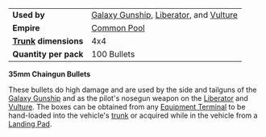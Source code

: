 |                                                 |                                                                                                                               |
| ----------------------------------------------- | ----------------------------------------------------------------------------------------------------------------------------- |
| **Used by**                                     | [Galaxy Gunship](../vehicles/Galaxy_Gunship.md), [Liberator](../vehicles/Liberator.md), and [Vulture](../vehicles/Vulture.md) |
| **Empire**                                      | [Common Pool](../terminology/Common_Pool.md)                                                                                  |
| **[Trunk](../terminology/Trunk.md) dimensions** | 4x4                                                                                                                           |
| **Quantity per pack**                           | 100 Bullets                                                                                                                   |

**35mm Chaingun Bullets**

These bullets do high damage and are used by the side and tailguns of the
[Galaxy Gunship](../vehicles/Galaxy_Gunship.md) and as the pilot's nosegun
weapon on the [Liberator](../vehicles/Liberator.md) and
[Vulture](../vehicles/Vulture.md). The boxes can be obtained from any
[Equipment Terminal](../items/Equipment_Terminal.md) to be hand-loaded into the
vehicle's [trunk](../terminology/Trunk.md) or acquired while in the vehicle from
a [Landing Pad](../items/Landing_Pad.md).

<!--[Category:Game Items](../Category:Game_Items.md)-->
<!--[Category:Ammunition](../Category:Ammunition.md)-->
